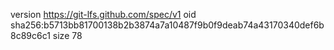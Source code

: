 version https://git-lfs.github.com/spec/v1
oid sha256:b5713bb81700138b2b3874a7a10487f9b0f9deab74a43170340def6b8c89c6c1
size 78
